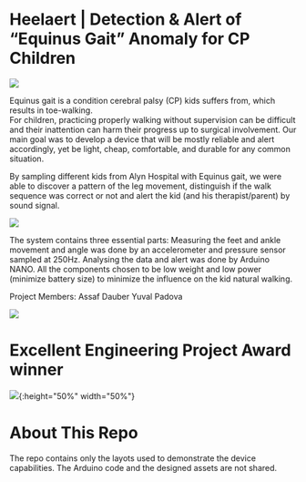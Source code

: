 # Heelaert | Detection & Alert of “Equinus Gait” Anomaly for CP Children

![](https://i.imgur.com/EAhDqJP.jpg)

Equinus gait is a condition cerebral palsy (CP) kids suffers from, which results in toe-walking.   
For children, practicing properly walking without supervision can be difficult and their inattention
can harm their progress up to surgical involvement.
Our main goal was to develop a device that will be mostly reliable and alert accordingly, yet be light,
cheap, comfortable, and durable for any common situation.
  
By sampling different kids from Alyn Hospital with Equinus gait, we were able to discover a pattern of 
the leg movement, distinguish if the walk sequence was correct or not and alert the kid (and his therapist/parent) by sound signal.
 
 ![](https://i.imgur.com/4BGgJho.png)
 
The system contains three essential parts: Measuring the feet and ankle movement and angle was done 
by an accelerometer and pressure sensor sampled at 250Hz.  Analysing the data and alert was done by
Arduino NANO. All the components chosen to be low weight and low power (minimize battery size) to minimize 
the influence on the kid natural walking.

Project Members: 
    Assaf Dauber
    Yuval Padova	

![](https://i.imgur.com/kr5D8WS.jpg)

# Excellent Engineering Project Award winner 
![](https://scontent.fhfa1-2.fna.fbcdn.net/v/t1.0-9/35235771_2247660858579155_7025457557175009280_n.jpg?_nc_cat=100&oh=7cadbc8ae314daaa85ee422105fb31b4&oe=5C4BA90B){:height="50%" width="50%"}

# About This Repo
The repo contains only the layots used to demonstrate the device capabilities. The Arduino code and the designed assets are not shared.

 
